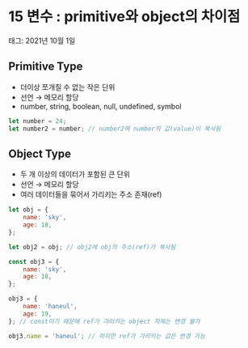 # 15 변수 : primitive와 object의 차이점

태그: 2021년 10월 1일

## Primitive Type

- 더이상 쪼개질 수 없는 작은 단위
- 선언 → 메모리 할당
- number, string, boolean, null, undefined, symbol

```jsx
let number = 24;
let number2 = number; // number2에 number의 값(value)이 복사됨
```

## Object Type

- 두 개 이상의 데이터가 포함된 큰 단위
- 선언 → 메모리 할당
- 여러 데이터들을 묶어서 가리키는 주소 존재(ref)

```jsx
let obj = {
	name: 'sky',
	age: 18,
};

let obj2 = obj; // obj2에 obj의 주소(ref)가 복사됨
```

```jsx
const obj3 = {
	name: 'sky',
	age: 18,
};

obj3 = {
	name: 'haneul',
	age: 19,
}; // const이기 때문에 ref가 가리키는 object 자체는 변경 불가

obj3.name = 'haneul'; // 하지만 ref가 가리키는 값은 변경 가능
```